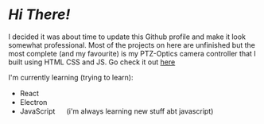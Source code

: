 # _Hi There!_
I decided it was about time to update this Github profile and make it look somewhat professional.
Most of the projects on here are unfinished but the most complete (and my favourite) is my PTZ-Optics camera controller that I built using HTML CSS and JS.
Go check it out [here](https://www.github.com/j-trueman/PTZ-Optics)

I'm currently learning (trying to learn):
 - React <img src="https://tse2.mm.bing.net/th/id/OIP.K-4RqDC6zFrpAG31ayDDOgHaHa?pid=ImgDet&rs=1" width="15">
 - Electron <img src="https://www.electronjs.org/assets/img/logo.svg" width="15">
 - JavaScript <img src="https://upload.wikimedia.org/wikipedia/commons/6/6a/JavaScript-logo.png" width="15"> (i'm always learning new stuff abt javascript)
